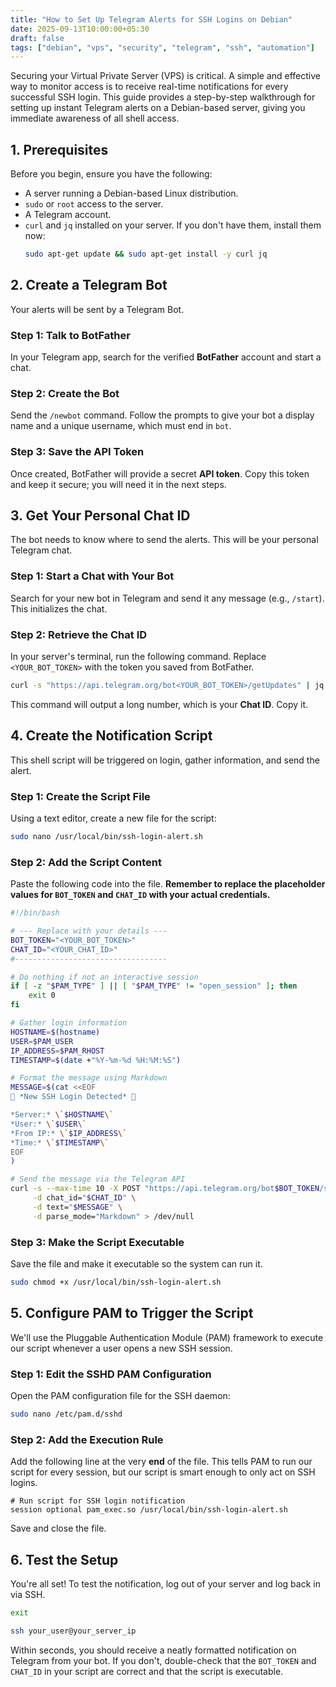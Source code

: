 ```yaml
---
title: "How to Set Up Telegram Alerts for SSH Logins on Debian"
date: 2025-09-13T10:00:00+05:30
draft: false
tags: ["debian", "vps", "security", "telegram", "ssh", "automation"]
---
```


Securing your Virtual Private Server (VPS) is critical. A simple and effective way to monitor access is to receive real-time notifications for every successful SSH login. This guide provides a step-by-step walkthrough for setting up instant Telegram alerts on a Debian-based server, giving you immediate awareness of all shell access.

## 1. Prerequisites

Before you begin, ensure you have the following:

- A server running a Debian-based Linux distribution.
- `sudo` or `root` access to the server.
- A Telegram account.
- `curl` and `jq` installed on your server. If you don't have them, install them now:
  ```bash
  sudo apt-get update && sudo apt-get install -y curl jq
  ```

## 2. Create a Telegram Bot

Your alerts will be sent by a Telegram Bot.

### Step 1: Talk to BotFather
In your Telegram app, search for the verified **BotFather** account and start a chat.

### Step 2: Create the Bot
Send the `/newbot` command. Follow the prompts to give your bot a display name and a unique username, which must end in `bot`.

### Step 3: Save the API Token
Once created, BotFather will provide a secret **API token**. Copy this token and keep it secure; you will need it in the next steps.

## 3. Get Your Personal Chat ID

The bot needs to know where to send the alerts. This will be your personal Telegram chat.

### Step 1: Start a Chat with Your Bot
Search for your new bot in Telegram and send it any message (e.g., `/start`). This initializes the chat.

### Step 2: Retrieve the Chat ID
In your server's terminal, run the following command. Replace `<YOUR_BOT_TOKEN>` with the token you saved from BotFather.

```bash
curl -s "https://api.telegram.org/bot<YOUR_BOT_TOKEN>/getUpdates" | jq '.result[0].message.chat.id'
```

This command will output a long number, which is your **Chat ID**. Copy it.

## 4. Create the Notification Script

This shell script will be triggered on login, gather information, and send the alert.

### Step 1: Create the Script File
Using a text editor, create a new file for the script:

```bash
sudo nano /usr/local/bin/ssh-login-alert.sh
```

### Step 2: Add the Script Content
Paste the following code into the file. **Remember to replace the placeholder values for `BOT_TOKEN` and `CHAT_ID` with your actual credentials.**

```bash
#!/bin/bash

# --- Replace with your details ---
BOT_TOKEN="<YOUR_BOT_TOKEN>"
CHAT_ID="<YOUR_CHAT_ID>"
#----------------------------------

# Do nothing if not an interactive session
if [ -z "$PAM_TYPE" ] || [ "$PAM_TYPE" != "open_session" ]; then
    exit 0
fi

# Gather login information
HOSTNAME=$(hostname)
USER=$PAM_USER
IP_ADDRESS=$PAM_RHOST
TIMESTAMP=$(date +"%Y-%m-%d %H:%M:%S")

# Format the message using Markdown
MESSAGE=$(cat <<EOF
🔔 *New SSH Login Detected* 🔔

*Server:* \`$HOSTNAME\`
*User:* \`$USER\`
*From IP:* \`$IP_ADDRESS\`
*Time:* \`$TIMESTAMP\`
EOF
)

# Send the message via the Telegram API
curl -s --max-time 10 -X POST "https://api.telegram.org/bot$BOT_TOKEN/sendMessage" \
     -d chat_id="$CHAT_ID" \
     -d text="$MESSAGE" \
     -d parse_mode="Markdown" > /dev/null
```

### Step 3: Make the Script Executable
Save the file and make it executable so the system can run it.

```bash
sudo chmod +x /usr/local/bin/ssh-login-alert.sh
```

## 5. Configure PAM to Trigger the Script

We'll use the Pluggable Authentication Module (PAM) framework to execute our script whenever a user opens a new SSH session.

### Step 1: Edit the SSHD PAM Configuration
Open the PAM configuration file for the SSH daemon:

```bash
sudo nano /etc/pam.d/sshd
```

### Step 2: Add the Execution Rule
Add the following line at the very **end** of the file. This tells PAM to run our script for every session, but our script is smart enough to only act on SSH logins.

```
# Run script for SSH login notification
session optional pam_exec.so /usr/local/bin/ssh-login-alert.sh
```

Save and close the file.

## 6. Test the Setup

You're all set! To test the notification, log out of your server and log back in via SSH.

```bash
exit
```

```bash
ssh your_user@your_server_ip
```

Within seconds, you should receive a neatly formatted notification on Telegram from your bot. If you don't, double-check that the `BOT_TOKEN` and `CHAT_ID` in your script are correct and that the script is executable.

```